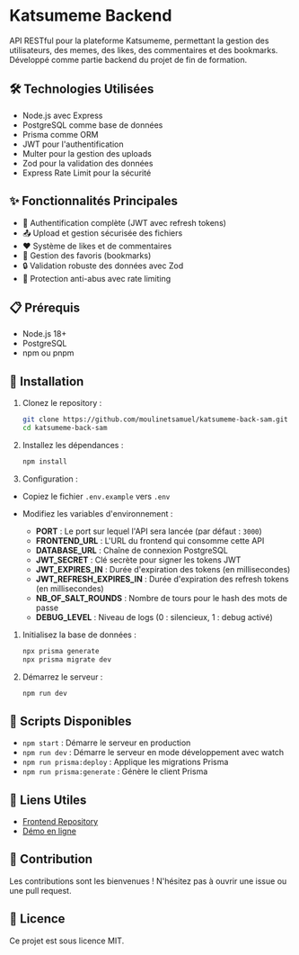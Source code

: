 # Katsumeme Backend

API RESTful pour la plateforme Katsumeme, permettant la gestion des utilisateurs, des memes, des likes, des commentaires et des bookmarks. Développé comme partie backend du projet de fin de formation.

## 🛠 Technologies Utilisées

- Node.js avec Express
- PostgreSQL comme base de données
- Prisma comme ORM
- JWT pour l'authentification
- Multer pour la gestion des uploads
- Zod pour la validation des données
- Express Rate Limit pour la sécurité

## ✨ Fonctionnalités Principales

- 👤 Authentification complète (JWT avec refresh tokens)
- 📤 Upload et gestion sécurisée des fichiers
- ❤️ Système de likes et de commentaires
- 🔖 Gestion des favoris (bookmarks)
- 🔒 Validation robuste des données avec Zod
- 🚦 Protection anti-abus avec rate limiting

## 📋 Prérequis

- Node.js 18+
- PostgreSQL
- npm ou pnpm

## 🚀 Installation

1. Clonez le repository :

   ```bash
   git clone https://github.com/moulinetsamuel/katsumeme-back-sam.git
   cd katsumeme-back-sam
   ```

2. Installez les dépendances :

   ```bash
   npm install
   ```

3. Configuration :

- Copiez le fichier `.env.example` vers `.env`
- Modifiez les variables d'environnement :

  - **PORT** : Le port sur lequel l'API sera lancée (par défaut : `3000`)
  - **FRONTEND_URL** : L'URL du frontend qui consomme cette API
  - **DATABASE_URL** : Chaîne de connexion PostgreSQL
  - **JWT_SECRET** : Clé secrète pour signer les tokens JWT
  - **JWT_EXPIRES_IN** : Durée d'expiration des tokens (en millisecondes)
  - **JWT_REFRESH_EXPIRES_IN** : Durée d'expiration des refresh tokens (en millisecondes)
  - **NB_OF_SALT_ROUNDS** : Nombre de tours pour le hash des mots de passe
  - **DEBUG_LEVEL** : Niveau de logs (0 : silencieux, 1 : debug activé)

1. Initialisez la base de données :

   ```bash
   npx prisma generate
   npx prisma migrate dev
   ```

2. Démarrez le serveur :

   ```bash
   npm run dev
   ```

## 📝 Scripts Disponibles

- `npm start` : Démarre le serveur en production
- `npm run dev` : Démarre le serveur en mode développement avec watch
- `npm run prisma:deploy` : Applique les migrations Prisma
- `npm run prisma:generate` : Génère le client Prisma

## 🔗 Liens Utiles

- [Frontend Repository](https://github.com/moulinetsamuel/katsumeme-front-sam)
- [Démo en ligne](http://i4w0scw4sw4wgw44osk04ww0.82.65.221.75.sslip.io/)

## 👥 Contribution

Les contributions sont les bienvenues ! N'hésitez pas à ouvrir une issue ou une pull request.

## 📄 Licence

Ce projet est sous licence MIT.
